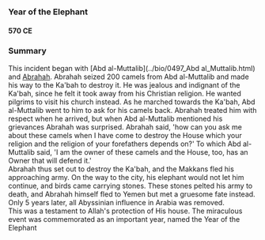 ### Year of the Elephant
#### 570 CE

### Summary

This incident began with [Abd al-Muttalib](../bio/0497_Abd al_Muttalib.html) and [Abrahah](../bio/0500_Abrahah.html). Abrahah seized 200 camels from Abd al-Muttalib and made his way to the Ka'bah to destroy it. He was jealous and indignant of the Ka'bah, since he felt it took away from his Christian religion. He wanted pilgrims to visit his church instead. As he marched towards the Ka'bah, Abd al-Muttalib went to him to ask for his camels back. Abrahah treated him with respect when he arrived, but when Abd al-Muttalib mentioned his grievances Abrahah was surprised. Abrahah said, 'how can you ask me about these camels when I have come to destroy the House which your religion and the religion of your forefathers depends on?' To which Abd al-Muttalib said, 'I am the owner of these camels and the House, too, has an Owner that will defend it.'  
Abrahah thus set out to destroy the Ka'bah, and the  Makkans fled his approaching army. On the way to the city, his elephant would not let him continue, and birds came carrying stones. These stones pelted his army to death, and Abrahah himself fled to Yemen but met a gruesome fate instead. Only 5 years later, all Abyssinian influence in Arabia was removed.  
This was a testament to Allah's protection of His house. The miraculous event was commemorated as an important year, named the Year of the Elephant
